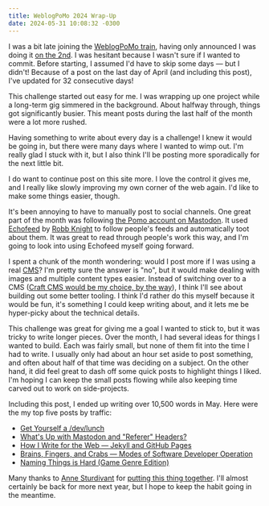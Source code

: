 ```yaml
---
title: WeblogPoMo 2024 Wrap-Up
date: 2024-05-31 10:08:32 -0300
---
```


I was a bit late joining the [WeblogPoMo train](https://weblog.anniegreens.lol/weblog-posting-month-2024/participators), having only announced I was doing it [on the 2nd](https://anderegg.ca/2024/05/02/weblog-posting-month-2024). I was hesitant because I wasn't sure if I wanted to commit. Before starting, I assumed I'd have to skip some days — but I didn't! Because of a post on the last day of April (and including this post), I've updated for 32 consecutive days!

This challenge started out easy for me. I was wrapping up one project while a long-term gig simmered in the background. About halfway through, things got significantly busier. This meant posts during the last half of the month were a lot more rushed.

Having something to write about every day is a challenge! I knew it would be going in, but there were many days where I wanted to wimp out. I'm really glad I stuck with it, but I also think I'll be posting more sporadically for the next little bit.

I do want to continue post on this site more. I love the control it gives me, and I really like slowly improving my own corner of the web again. I'd like to make some things easier, though.

It's been annoying to have to manually post to social channels. One great part of the month was following [the Pomo account on Mastodon](https://beep.town/@Pomo). It used [Echofeed](https://echofeed.app/) by [Robb Knight](https://rknight.me/) to follow people's feeds and automatically toot about them. It was great to read through people's work this way, and I'm going to look into using Echofeed myself going forward.

I spent a chunk of the month wondering: would I post more if I was using a real [CMS](https://en.wikipedia.org/wiki/Content_management_system)? I'm pretty sure the answer is "no", but it would make dealing with images and multiple content types easier. Instead of switching over to a CMS ([Craft CMS would be my choice, by the way](https://craftcms.com/)), I think I'll see about building out some better tooling. I think I'd rather do this myself because it would be fun, it's something I could keep writing about, and it lets me be hyper-picky about the technical details.

This challenge was great for giving me a goal I wanted to stick to, but it was tricky to write longer pieces. Over the month, I had several ideas for things I wanted to build. Each was fairly small, but none of them fit into the time I had to write. I usually only had about an hour set aside to post something, and often about half of that time was deciding on a subject. On the other hand, it did feel great to dash off some quick posts to highlight things I liked. I'm hoping I can keep the small posts flowing while also keeping time carved out to work on side-projects.

Including this post, I ended up writing over 10,500 words in May. Here were the my top five posts by traffic:

* [Get Yourself a /dev/lunch](https://anderegg.ca/2024/05/17/get-yourself-a-devlunch)
* [What's Up with Mastodon and "Referer" Headers?](https://anderegg.ca/2024/05/19/whats-up-with-mastodon-and-referer-headers)
* [How I Write for the Web — Jekyll and GitHub Pages](https://anderegg.ca/2024/05/13/how-i-write-for-the-web-jekyll-and-github-pages)
* [Brains, Fingers, and Crabs — Modes of Software Developer Operation](https://anderegg.ca/2024/05/05/brains-fingers-and-crabs-modes-of-software-developer-operation)
* [Naming Things is Hard (Game Genre Edition)](https://anderegg.ca/2024/05/08/naming-things-is-hard-game-genre-edition)

Many thanks to [Anne Sturdivant](https://omg.anniegreens.lol) for [putting this thing together](https://weblog.anniegreens.lol/weblog-posting-month-2024). I'll almost certainly be back for more next year, but I hope to keep the habit going in the meantime.
